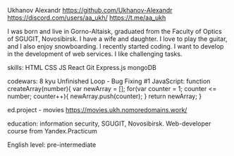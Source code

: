 Ukhanov Alexandr
https://github.com/Ukhanov-Alexandr https://discord.com/users/aa_ukh/ https://t.me/aa_ukh

I was born and live in Gorno-Altaisk, graduated from the Faculty of Optics of SGUGIT, Novosibirsk. I have a wife and daughter. I love to play the guitar, and I also enjoy snowboarding. I recently started coding. I want to develop in the development of web services. I like challenging tasks.

skills:
HTML
CSS
JS
React
Git
Express.js
mongoDB

codewars: 8 kyu
Unfinished Loop - Bug Fixing #1
JavaScript:
function createArray(number){
  var newArray = [];
  for(var counter = 1; counter <= number; counter++){
    newArray.push(counter);
  }
  return newArray;
}

ed.project - movies
https://movies.ukh.nomoredomains.work/

education: information security, SGUGIT, Novosibirsk.
Web-developer course from Yandex.Practicum

English level: pre-intermediate